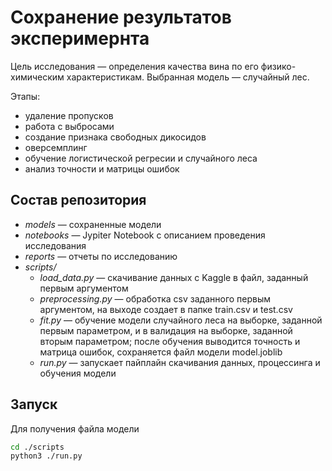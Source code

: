 # Сохранение результатов эксперимернта
Цель исследования — определения качества вина по его физико-химическим характеристикам. 
Выбранная модель — случайный лес.

Этапы: 
- удаление пропусков
- работа с выбросами
- создание признака свободных дикосидов
- оверсемплинг
- обучение логистической регресии и случайного леса
- анализ точности и матрицы ошибок 

## Состав репозитория

- *models* — сохраненные модели
- *notebooks* — Jypiter Notebook с описанием проведения исследования
- *reports* — отчеты по исследованию
- *scripts/* 
  - *load_data.py* — скачивание данных с Kaggle в файл, заданный первым аргументом
  - *preprocessing.py* — обработка csv заданного первым аргументом, на выходе создает в папке train.csv и test.csv
  - *fit.py* — обучение модели случайного леса на выборке, заданной первым параметром, и в валидация на выборке, заданной вторым параметром; после обучения выводится точность и матрица ошибок, сохраняется файл модели model.joblib
  - *run.py* — запускает пайплайн скачивания данных, процессинга и обучения модели


## Запуск
Для получения файла модели
```sh
cd ./scripts
python3 ./run.py
```
